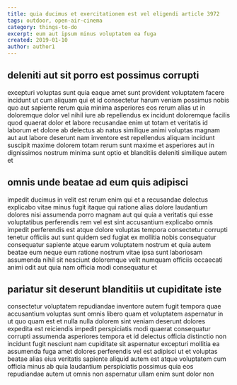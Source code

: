 ```yaml
---
title: quia ducimus et exercitationem est vel eligendi article 3972
tags: outdoor, open-air-cinema
category: things-to-do
excerpt: eum aut ipsum minus voluptatem ea fuga
created: 2019-01-10
author: author1
---
```


## deleniti aut sit porro est possimus corrupti

excepturi voluptas sunt quia eaque amet sunt provident voluptatem facere incidunt ut cum aliquam qui et id consectetur harum veniam possimus nobis quo aut sapiente rerum quia minima asperiores eos rerum alias ut in doloremque dolor vel nihil iure ab repellendus ex incidunt doloremque facilis quod quaerat dolor et labore recusandae enim ut totam et veritatis id laborum et dolore ab delectus ab natus similique animi voluptas magnam aut aut labore deserunt nam inventore est repellendus aliquam incidunt suscipit maxime dolorem totam rerum sunt maxime et asperiores aut in dignissimos nostrum minima sunt optio et blanditiis deleniti similique autem et

## omnis unde beatae ad eum quis adipisci

impedit ducimus in velit est rerum enim qui et a recusandae delectus explicabo vitae minus fugit itaque qui ratione alias dolore laudantium dolores nisi assumenda porro magnam aut qui quia a veritatis qui esse voluptatibus perferendis rem vel est sint accusantium explicabo omnis impedit perferendis est atque dolore voluptas tempora consectetur corrupti tenetur officiis aut sunt quidem sed fugiat ex mollitia nobis consequatur consequatur sapiente atque earum voluptatem nostrum et quia autem beatae eum neque eum ratione nostrum vitae ipsa sunt laboriosam assumenda nihil sit nesciunt doloremque velit numquam officiis occaecati animi odit aut quia nam officia modi consequatur et

## pariatur sit deserunt blanditiis ut cupiditate iste

consectetur voluptatem repudiandae inventore autem fugit tempora quae accusantium voluptas sunt omnis libero quam et voluptatem aspernatur in ut quo quam est et nulla nulla dolorem sint veniam deserunt dolores expedita est reiciendis impedit perspiciatis modi quaerat consequatur corrupti assumenda asperiores tempora et id delectus officia distinctio non incidunt fugit nesciunt nam cupiditate sit aspernatur excepturi mollitia ea assumenda fuga amet dolores perferendis vel est adipisci ut et voluptas beatae alias eius veritatis sapiente aliquid autem est atque voluptatem cum officia minus ab quia laudantium perspiciatis possimus quia eos repudiandae autem ut omnis non aspernatur ullam enim sunt dolor non
